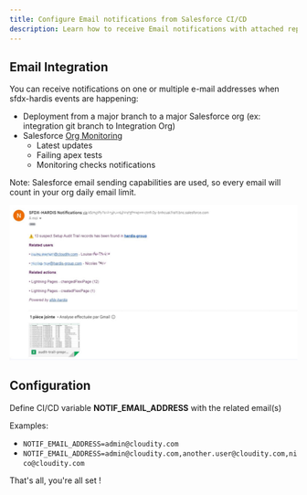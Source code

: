 ```yaml
---
title: Configure Email notifications from Salesforce CI/CD
description: Learn how to receive Email notifications with attached reports from sfdx-hardis processes
---
```

<!-- markdownlint-disable MD013 -->

## Email Integration

You can receive notifications on one or multiple e-mail addresses when sfdx-hardis events are happening:

- Deployment from a major branch to a major Salesforce org (ex: integration git branch to Integration Org)
- Salesforce [Org Monitoring](salesforce-monitoring-home.md)
  - Latest updates
  - Failing apex tests
  - Monitoring checks notifications

Note: Salesforce email sending capabilities are used, so every email will count in your org daily email limit.

![](assets/images/screenshot-notif-email.jpg)

## Configuration

Define CI/CD variable **NOTIF_EMAIL_ADDRESS** with the related email(s)

Examples:

- `NOTIF_EMAIL_ADDRESS=admin@cloudity.com`
- `NOTIF_EMAIL_ADDRESS=admin@cloudity.com,another.user@cloudity.com,nico@cloudity.com`

That's all, you're all set !


